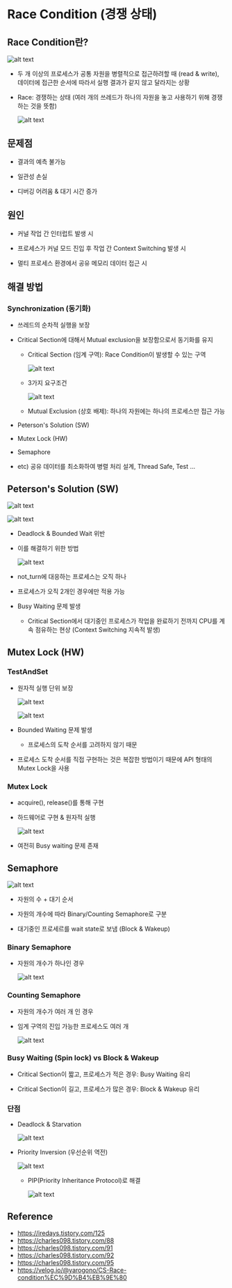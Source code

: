 # Race Condition (경쟁 상태)

## Race Condition란?

 ![alt text](images\Race_condition\1.png)

 - 두 개 이상의 프로세스가 공통 자원을 병렬적으로 접근하려할 때 (read & write), 데이터에 접근한 순서에 따라서 실행 결과가 같지 않고 달라지는 상황

 - Race: 경쟁하는 상태 (여러 개의 쓰레드가 하나의 자원을 놓고 사용하기 위해 경쟁하는 것을 뜻함)

    ![alt text](images\Race_condition\2.png)

## 문제점

 - 결과의 예측 불가능

 - 일관성 손실

 - 디버깅 어려움 & 대기 시간 증가

## 원인

 - 커널 작업 간 인터럽트 발생 시

 - 프로세스가 커널 모드 진입 후 작업 간 Context Switching 발생 시

 - 멀티 프로세스 환경에서 공유 메모리 데이터 접근 시

## 해결 방법

### Synchronization (동기화)

 - 쓰레드의 순차적 실행을 보장

 - Critical Section에 대해서 Mutual exclusion을 보장함으로서 동기화를 유지

    - Critical Section (임계 구역): Race Condition이 발생할 수 있는 구역

        ![alt text](images\Race_condition\3.png)

    - 3가지 요구조건

        ![alt text](images\Race_condition\4.png)

    - Mutual Exclusion (상호 배제): 하나의 자원에는 하나의 프로세스만 접근 가능 

 - Peterson's Solution (SW)

 - Mutex Lock (HW)

 - Semaphore

 - etc) 공유 데이터를 최소화하여 병렬 처리 설계, Thread Safe, Test ...

## Peterson's Solution (SW)

 ![alt text](images\Race_condition\5.png)

 ![alt text](images\Race_condition\6.png)

 - Deadlock & Bounded Wait 위반

 - 이를 해결하기 위한 방법

    ![alt text](images\Race_condition\7.png)

 - not_turn에 대응하는 프로세스는 오직 하나

 - 프로세스가 오직 2개인 경우에만 적용 가능

 - Busy Waiting 문제 발생
 
    - Critical Section에서 대기중인 프로세스가 작업을 완료하기 전까지 CPU를 계속 점유하는 현상 (Context Switching 지속적 발생)

## Mutex Lock (HW)

### TestAndSet

 - 원자적 실행 단위 보장

    ![alt text](images\Race_condition\8.png)

    ![alt text](images\Race_condition\9.png)

 - Bounded Waiting 문제 발생

    - 프로세스의 도착 순서를 고려하지 않기 때문

 - 프로세스 도착 순서를 직접 구현하는 것은 복잡한 방법이기 때문에 API 형태의 Mutex Lock을 사용


### Mutex Lock

 - acquire(), release()를 통해 구현

 - 하드웨어로 구현 & 원자적 실행

    ![alt text](images\Race_condition\10.png)

 - 여전히 Busy waiting 문제 존재

## Semaphore

 ![alt text](images\Race_condition\11.png)

 - 자원의 수 + 대기 순서

 - 자원의 개수에 따라 Binary/Counting Semaphore로 구분

 - 대기중인 프로세르를 wait state로 보냄 (Block & Wakeup)

 ### Binary Semaphore

 - 자원의 개수가 하나인 경우

    ![alt text](images\Race_condition\12.png)

 ### Counting Semaphore

 - 자원의 개수가 여러 개 인 경우

 - 임계 구역의 진입 가능한 프로세스도 여러 개

    ![alt text](images\Race_condition\13.png)  

 ### Busy Waiting (Spin lock) vs Block & Wakeup

 - Critical Section이 짧고, 프로세스가 적은 경우: Busy Waiting 유리

 - Critical Section이 길고, 프로세스가 많은 경우: Block & Wakeup 유리

 ### 단점 

- Deadlock & Starvation

    ![alt text](images\Race_condition\14.png)

 - Priority Inversion (우선순위 역전)

    ![alt text](images\Race_condition\15.png)

     - PIP(Priority Inheritance Protocol)로 해결

        ![alt text](images\Race_condition\16.png)

Reference
---
 - https://iredays.tistory.com/125
 - https://charles098.tistory.com/88
 - https://charles098.tistory.com/91
 - https://charles098.tistory.com/92
 - https://charles098.tistory.com/95
 - https://velog.io/@yarogono/CS-Race-condition%EC%9D%B4%EB%9E%80
